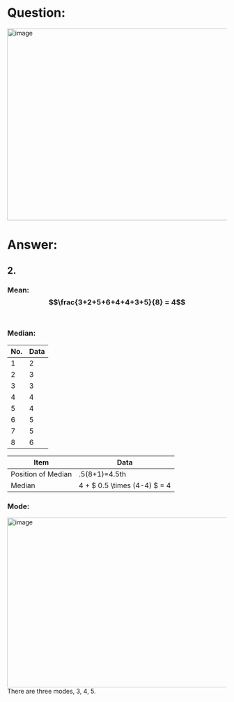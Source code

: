 # Question:<br>
<img width="685" height="441" alt="image" src="https://github.com/user-attachments/assets/3848ac9c-9bda-4fd5-aadc-29ae12bd279f" />
<br>

# Answer:<br>
## 2.<br>
### Mean: $$\frac{3+2+5+6+4+4+3+5}{8} = 4$$<br>
### Median:<br>
|No.|Data|
|-|-|
|1|2|
|2|3|
|3|3|
|4|4|
|5|4|
|6|5|
|7|5|
|8|6|

|Item|Data|
|-|-|
|Position of Median| .5(8+1)=4.5th|
|Median| 4 + $ 0.5 \times (4-4) $ = 4|

### Mode:<br>
<img width="989" height="390" alt="image" src="https://github.com/user-attachments/assets/55947aec-5931-4dfc-9a82-9a28e96a657c" /><br>
There are three modes, 3, 4, 5.<br>
